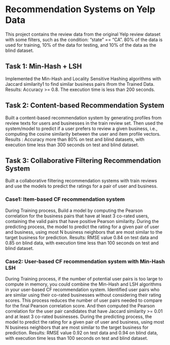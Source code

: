 # Recommendation Systems on Yelp Data
This project contains the review data from the original Yelp review dataset with some filters, such as the condition: “state” == “CA”. 80% of the data is used for training, 10% of the data for testing, and 10% of the data as the blind dataset.

## Task 1: Min-Hash + LSH

Implemented the Min-Hash and Locality Sensitive Hashing algorithms with Jaccard similarity1 to find similar business pairs ifrom the Trained Data.
Results: Accuracy >= 0.8. The execution time is less than 200 seconds.

## Task 2: Content-based Recommendation System

Built a content-based recommendation system by generating profiles from review texts for users and businesses in the train review set. Then used the system/model to predict if a user prefers to review a given business, i.e., computing the cosine similarity between the user and item profile vectors.
Results : Accuracy more than 80% on test and blind datasets, with execution time less than 300 seconds on test and blind dataset.

## Task 3: Collaborative Filtering Recommendation System

Built a collaborative filtering recommendation systems with train reviews and use the models to predict the ratings for a pair of user and business. 
### Case1: Item-based CF recommendation system 
During Training process, Build a model by computing the Pearson correlation for the business pairs that have at least 3 co-rated users, containing the valid pairs that have positive Pearson similarity. During the predicting process, the model to predict the rating for a given pair of user and business, using most N business neighbors that are most similar to the target business for prediction.
Results: RMSE value 0.84 on test data and 0.85 on blind data, with execution time less than 100 seconds on test and blind dataset.

### Case2: User-based CF recommendation system with Min-Hash LSH
During Training process, if the number of potential user pairs is too large to compute in memory, you could combine the Min-Hash and LSH algorithms in your user-based CF recommendation system. Identified user pairs who are similar using their co-rated businesses without considering their rating scores. This process reduces the number of user pairs needed to compare for the final Pearson correlation score. And then computed the Pearson correlation for the user pair candidates that have Jaccard similarity >= 0.01 and at least 3 co-rated businesses. During the predicting process, the model to predict the rating for a given pair of user and business, using most N business neighbors that are most similar to the target business for prediction.
Results: RMSE value 0.92 on test data and 0.94 on blind data, with execution time less than 100 seconds on test and blind dataset.
